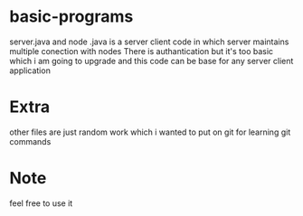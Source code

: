 # basic-programs
server.java and node .java is a server client code
in which server maintains multiple conection with nodes
There is authantication but it's too basic 
which i am going to upgrade and this code can be base for any server client application
# Extra
other files are just random work which i wanted to put on git for learning git commands
# Note 
feel free to use it
